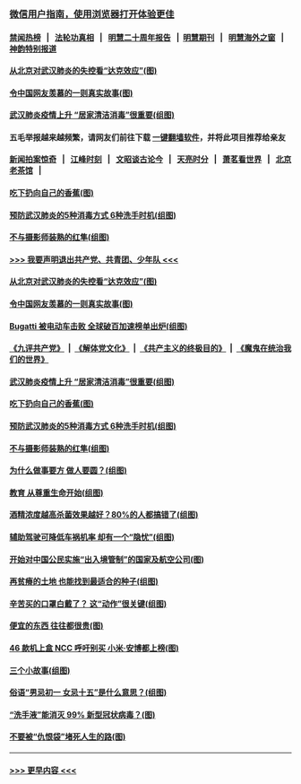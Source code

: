 ### [微信用户指南，使用浏览器打开体验更佳](https://github.com/gfw-breaker/banned-news1/blob/master/indexes/wechat-guide.md?t=0)
#### [禁闻热榜](热点新闻.md?t=0)  &nbsp;&nbsp;|&nbsp;&nbsp; [法轮功真相](https://github.com/gfw-breaker/truth/blob/master/README.md?t=0) &nbsp;&nbsp;|&nbsp;&nbsp; [明慧二十周年报告](https://github.com/gfw-breaker/mh-reports/blob/master/README.md?t=0) &nbsp;&nbsp;|&nbsp;&nbsp;[明慧期刊](https://github.com/gfw-breaker/mh-qikan) &nbsp;&nbsp;|&nbsp;&nbsp; [明慧海外之窗](https://github.com/gfw-breaker/mh-news/blob/master/README.md?t=0) &nbsp;&nbsp;|&nbsp;&nbsp; [神韵特别报道](https://github.com/gfw-breaker/mh-news/blob/master/shenyun.md?t=0)
#### [从北京对武汉肺炎的失控看“达克效应”(图)](../pages/p8/921773.md?t=02040002) 
#### [令中国网友羡慕的一则真实故事(图)](../pages/p8/921143.md?t=02040002) 
#### [武汉肺炎疫情上升 “居家清洁消毒”很重要(组图)](../pages/p8/921693.md?t=02040002) 
#### 五毛举报越来越频繁，请网友们前往下载 [一键翻墙软件](https://github.com/gfw-breaker/ssr-accounts)，并将此项目推荐给亲友
#### [新闻拍案惊奇](https://github.com/gfw-breaker/banned-news1/blob/master/pages/link4.md) &nbsp;&nbsp;|&nbsp;&nbsp; [江峰时刻](https://github.com/gfw-breaker/banned-news1/blob/master/pages/link4.md) &nbsp;&nbsp;|&nbsp;&nbsp; [文昭谈古论今](https://github.com/gfw-breaker/banned-news1/blob/master/pages/link4.md) &nbsp;&nbsp;|&nbsp;&nbsp; [天亮时分](https://github.com/gfw-breaker/banned-news1/blob/master/pages/link4.md) &nbsp;&nbsp;|&nbsp;&nbsp; [萧茗看世界](https://github.com/gfw-breaker/banned-news1/blob/master/pages/link4.md) &nbsp;&nbsp;|&nbsp;&nbsp; [北京老茶馆](https://github.com/gfw-breaker/banned-news1/blob/master/pages/link4.md) &nbsp;&nbsp;|&nbsp;&nbsp; 
#### [吃下扔向自己的香蕉(图)](../pages/p8/921375.md?t=02040002) 
#### [预防武汉肺炎的5种消毒方式 6种洗手时机(组图)](../pages/p8/921571.md?t=02040002) 
#### [不与摄影师装熟的红隼(组图)](../pages/p8/921356.md?t=02040002) 
#### [>>> 我要声明退出共产党、共青团、少年队 <<<](https://github.com/begood0513/goodnews/blob/master/quit/letter.md) 
#### [从北京对武汉肺炎的失控看“达克效应”(图)](../pages/p8/921773.md?t=02040002) 
#### [令中国网友羡慕的一则真实故事(图)](../pages/p8/921143.md?t=02040002) 
#### [Bugatti 被电动车击败 全球破百加速榜单出炉(组图)](../pages/p8/921716.md?t=02040002) 
#### [《九评共产党》](https://github.com/begood0513/9ping.md/blob/master/README.md) &nbsp;|&nbsp; [《解体党文化》](../../../../jtdwh.md/blob/master/README.md)  &nbsp;|&nbsp; [《共产主义的终极目的》](../../../../gczydzjmd.md/blob/master/README.md) &nbsp;|&nbsp; [《魔鬼在统治我们的世界》](../../../../mgztzwmdsj.md/blob/master/README.md) 
#### [武汉肺炎疫情上升 “居家清洁消毒”很重要(组图)](../pages/p8/921693.md?t=02040002) 
#### [吃下扔向自己的香蕉(图)](../pages/p8/921375.md?t=02040002) 
#### [预防武汉肺炎的5种消毒方式 6种洗手时机(组图)](../pages/p8/921571.md?t=02040002) 
#### [不与摄影师装熟的红隼(组图)](../pages/p8/921356.md?t=02040002) 
#### [为什么做事要方 做人要圆？(组图)](../pages/p8/921380.md?t=02040002) 
#### [教育 从尊重生命开始(组图)](../pages/p8/921361.md?t=02040002) 
#### [酒精浓度越高杀菌效果越好？80%的人都搞错了(组图)](../pages/p8/921322.md?t=02040002) 
#### [辅助驾驶可降低车祸机率 却有一个“隐忧”(组图)](../pages/p8/921302.md?t=02040002) 
#### [开始对中国公民实施“出入境管制”的国家及航空公司(图)](../pages/p8/921386.md?t=02040002) 
#### [再贫瘠的土地 也能找到最适合的种子(组图)](../pages/p8/921346.md?t=02040002) 
#### [辛苦买的口罩白戴了？ 这“动作”很关键(组图)](../pages/p8/921198.md?t=02040002) 
#### [便宜的东西 往往都很贵(图)](../pages/p8/921155.md?t=02040002) 
#### [46 款机上盒 NCC 呼吁别买 小米‧安博都上榜(图)](../pages/p8/921278.md?t=02040002) 
#### [三个小故事(组图)](../pages/p8/921036.md?t=02040002) 
#### [俗语“男忌初一 女忌十五”是什么意思？(组图)](../pages/p8/921100.md?t=02040002) 
#### [“洗手液”能消灭 99% 新型冠状病毒？(图)](../pages/p8/921196.md?t=02040002) 
#### [不要被“仇恨袋”堵死人生的路(图)](../pages/p8/921132.md?t=02040002) 

----
#### [ >>> 更早内容 <<< ](../indexes/p8-earlier.md)
